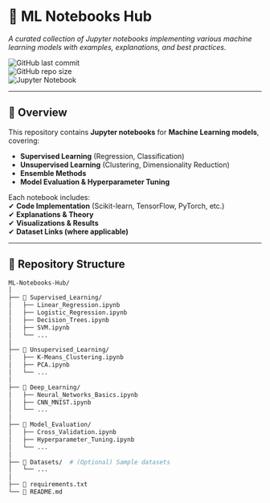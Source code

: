 # 📖 ML Notebooks Hub  
*A curated collection of Jupyter notebooks implementing various machine learning models with examples, explanations, and best practices.*  

![GitHub last commit](https://img.shields.io/github/last-commit/yourusername/ML-Model-Zoo-Notebooks)  
![GitHub repo size](https://img.shields.io/github/repo-size/yourusername/ML-Model-Zoo-Notebooks)  
![Jupyter Notebook](https://img.shields.io/badge/Jupyter-Notebook-orange)  

---

## 🚀 Overview  
This repository contains **Jupyter notebooks** for **Machine Learning models**, covering:  
- **Supervised Learning** (Regression, Classification)  
- **Unsupervised Learning** (Clustering, Dimensionality Reduction)  
- **Ensemble Methods**  
- **Model Evaluation & Hyperparameter Tuning**  

Each notebook includes:  
✔ **Code Implementation** (Scikit-learn, TensorFlow, PyTorch, etc.)  
✔ **Explanations & Theory**  
✔ **Visualizations & Results**  
✔ **Dataset Links (where applicable)**  

---

## 📂 Repository Structure  
```bash
ML-Notebooks-Hub/  
│
├── 📁 Supervised_Learning/  
│   ├── Linear_Regression.ipynb  
│   ├── Logistic_Regression.ipynb  
│   ├── Decision_Trees.ipynb  
│   ├── SVM.ipynb  
│   └── ...  
│
├── 📁 Unsupervised_Learning/  
│   ├── K-Means_Clustering.ipynb  
│   ├── PCA.ipynb  
│   └── ...  
│
├── 📁 Deep_Learning/  
│   ├── Neural_Networks_Basics.ipynb  
│   ├── CNN_MNIST.ipynb  
│   └── ...  
│
├── 📁 Model_Evaluation/  
│   ├── Cross_Validation.ipynb  
│   ├── Hyperparameter_Tuning.ipynb  
│   └── ...  
│
├── 📁 Datasets/  # (Optional) Sample datasets  
│   └── ...  
│
├── 📜 requirements.txt  
└── 📜 README.md  
